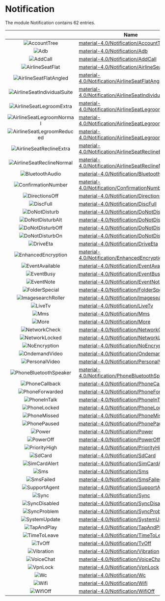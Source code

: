 # Notification

The module Notification contains 62 entries.



| |Name|
|:---:|---|
|![AccountTree](../material-4.0/Notification/AccountTree.element.png)|[material-4.0/Notification/AccountTree](../material-4.0/Notification/AccountTree.md)
|![Adb](../material-4.0/Notification/Adb.element.png)|[material-4.0/Notification/Adb](../material-4.0/Notification/Adb.md)
|![AddCall](../material-4.0/Notification/AddCall.element.png)|[material-4.0/Notification/AddCall](../material-4.0/Notification/AddCall.md)
|![AirlineSeatFlat](../material-4.0/Notification/AirlineSeatFlat.element.png)|[material-4.0/Notification/AirlineSeatFlat](../material-4.0/Notification/AirlineSeatFlat.md)
|![AirlineSeatFlatAngled](../material-4.0/Notification/AirlineSeatFlatAngled.element.png)|[material-4.0/Notification/AirlineSeatFlatAngled](../material-4.0/Notification/AirlineSeatFlatAngled.md)
|![AirlineSeatIndividualSuite](../material-4.0/Notification/AirlineSeatIndividualSuite.element.png)|[material-4.0/Notification/AirlineSeatIndividualSuite](../material-4.0/Notification/AirlineSeatIndividualSuite.md)
|![AirlineSeatLegroomExtra](../material-4.0/Notification/AirlineSeatLegroomExtra.element.png)|[material-4.0/Notification/AirlineSeatLegroomExtra](../material-4.0/Notification/AirlineSeatLegroomExtra.md)
|![AirlineSeatLegroomNormal](../material-4.0/Notification/AirlineSeatLegroomNormal.element.png)|[material-4.0/Notification/AirlineSeatLegroomNormal](../material-4.0/Notification/AirlineSeatLegroomNormal.md)
|![AirlineSeatLegroomReduced](../material-4.0/Notification/AirlineSeatLegroomReduced.element.png)|[material-4.0/Notification/AirlineSeatLegroomReduced](../material-4.0/Notification/AirlineSeatLegroomReduced.md)
|![AirlineSeatReclineExtra](../material-4.0/Notification/AirlineSeatReclineExtra.element.png)|[material-4.0/Notification/AirlineSeatReclineExtra](../material-4.0/Notification/AirlineSeatReclineExtra.md)
|![AirlineSeatReclineNormal](../material-4.0/Notification/AirlineSeatReclineNormal.element.png)|[material-4.0/Notification/AirlineSeatReclineNormal](../material-4.0/Notification/AirlineSeatReclineNormal.md)
|![BluetoothAudio](../material-4.0/Notification/BluetoothAudio.element.png)|[material-4.0/Notification/BluetoothAudio](../material-4.0/Notification/BluetoothAudio.md)
|![ConfirmationNumber](../material-4.0/Notification/ConfirmationNumber.element.png)|[material-4.0/Notification/ConfirmationNumber](../material-4.0/Notification/ConfirmationNumber.md)
|![DirectionsOff](../material-4.0/Notification/DirectionsOff.element.png)|[material-4.0/Notification/DirectionsOff](../material-4.0/Notification/DirectionsOff.md)
|![DiscFull](../material-4.0/Notification/DiscFull.element.png)|[material-4.0/Notification/DiscFull](../material-4.0/Notification/DiscFull.md)
|![DoNotDisturb](../material-4.0/Notification/DoNotDisturb.element.png)|[material-4.0/Notification/DoNotDisturb](../material-4.0/Notification/DoNotDisturb.md)
|![DoNotDisturbAlt](../material-4.0/Notification/DoNotDisturbAlt.element.png)|[material-4.0/Notification/DoNotDisturbAlt](../material-4.0/Notification/DoNotDisturbAlt.md)
|![DoNotDisturbOff](../material-4.0/Notification/DoNotDisturbOff.element.png)|[material-4.0/Notification/DoNotDisturbOff](../material-4.0/Notification/DoNotDisturbOff.md)
|![DoNotDisturbOn](../material-4.0/Notification/DoNotDisturbOn.element.png)|[material-4.0/Notification/DoNotDisturbOn](../material-4.0/Notification/DoNotDisturbOn.md)
|![DriveEta](../material-4.0/Notification/DriveEta.element.png)|[material-4.0/Notification/DriveEta](../material-4.0/Notification/DriveEta.md)
|![EnhancedEncryption](../material-4.0/Notification/EnhancedEncryption.element.png)|[material-4.0/Notification/EnhancedEncryption](../material-4.0/Notification/EnhancedEncryption.md)
|![EventAvailable](../material-4.0/Notification/EventAvailable.element.png)|[material-4.0/Notification/EventAvailable](../material-4.0/Notification/EventAvailable.md)
|![EventBusy](../material-4.0/Notification/EventBusy.element.png)|[material-4.0/Notification/EventBusy](../material-4.0/Notification/EventBusy.md)
|![EventNote](../material-4.0/Notification/EventNote.element.png)|[material-4.0/Notification/EventNote](../material-4.0/Notification/EventNote.md)
|![FolderSpecial](../material-4.0/Notification/FolderSpecial.element.png)|[material-4.0/Notification/FolderSpecial](../material-4.0/Notification/FolderSpecial.md)
|![ImagesearchRoller](../material-4.0/Notification/ImagesearchRoller.element.png)|[material-4.0/Notification/ImagesearchRoller](../material-4.0/Notification/ImagesearchRoller.md)
|![LiveTv](../material-4.0/Notification/LiveTv.element.png)|[material-4.0/Notification/LiveTv](../material-4.0/Notification/LiveTv.md)
|![Mms](../material-4.0/Notification/Mms.element.png)|[material-4.0/Notification/Mms](../material-4.0/Notification/Mms.md)
|![More](../material-4.0/Notification/More.element.png)|[material-4.0/Notification/More](../material-4.0/Notification/More.md)
|![NetworkCheck](../material-4.0/Notification/NetworkCheck.element.png)|[material-4.0/Notification/NetworkCheck](../material-4.0/Notification/NetworkCheck.md)
|![NetworkLocked](../material-4.0/Notification/NetworkLocked.element.png)|[material-4.0/Notification/NetworkLocked](../material-4.0/Notification/NetworkLocked.md)
|![NoEncryption](../material-4.0/Notification/NoEncryption.element.png)|[material-4.0/Notification/NoEncryption](../material-4.0/Notification/NoEncryption.md)
|![OndemandVideo](../material-4.0/Notification/OndemandVideo.element.png)|[material-4.0/Notification/OndemandVideo](../material-4.0/Notification/OndemandVideo.md)
|![PersonalVideo](../material-4.0/Notification/PersonalVideo.element.png)|[material-4.0/Notification/PersonalVideo](../material-4.0/Notification/PersonalVideo.md)
|![PhoneBluetoothSpeaker](../material-4.0/Notification/PhoneBluetoothSpeaker.element.png)|[material-4.0/Notification/PhoneBluetoothSpeaker](../material-4.0/Notification/PhoneBluetoothSpeaker.md)
|![PhoneCallback](../material-4.0/Notification/PhoneCallback.element.png)|[material-4.0/Notification/PhoneCallback](../material-4.0/Notification/PhoneCallback.md)
|![PhoneForwarded](../material-4.0/Notification/PhoneForwarded.element.png)|[material-4.0/Notification/PhoneForwarded](../material-4.0/Notification/PhoneForwarded.md)
|![PhoneInTalk](../material-4.0/Notification/PhoneInTalk.element.png)|[material-4.0/Notification/PhoneInTalk](../material-4.0/Notification/PhoneInTalk.md)
|![PhoneLocked](../material-4.0/Notification/PhoneLocked.element.png)|[material-4.0/Notification/PhoneLocked](../material-4.0/Notification/PhoneLocked.md)
|![PhoneMissed](../material-4.0/Notification/PhoneMissed.element.png)|[material-4.0/Notification/PhoneMissed](../material-4.0/Notification/PhoneMissed.md)
|![PhonePaused](../material-4.0/Notification/PhonePaused.element.png)|[material-4.0/Notification/PhonePaused](../material-4.0/Notification/PhonePaused.md)
|![Power](../material-4.0/Notification/Power.element.png)|[material-4.0/Notification/Power](../material-4.0/Notification/Power.md)
|![PowerOff](../material-4.0/Notification/PowerOff.element.png)|[material-4.0/Notification/PowerOff](../material-4.0/Notification/PowerOff.md)
|![PriorityHigh](../material-4.0/Notification/PriorityHigh.element.png)|[material-4.0/Notification/PriorityHigh](../material-4.0/Notification/PriorityHigh.md)
|![SdCard](../material-4.0/Notification/SdCard.element.png)|[material-4.0/Notification/SdCard](../material-4.0/Notification/SdCard.md)
|![SimCardAlert](../material-4.0/Notification/SimCardAlert.element.png)|[material-4.0/Notification/SimCardAlert](../material-4.0/Notification/SimCardAlert.md)
|![Sms](../material-4.0/Notification/Sms.element.png)|[material-4.0/Notification/Sms](../material-4.0/Notification/Sms.md)
|![SmsFailed](../material-4.0/Notification/SmsFailed.element.png)|[material-4.0/Notification/SmsFailed](../material-4.0/Notification/SmsFailed.md)
|![SupportAgent](../material-4.0/Notification/SupportAgent.element.png)|[material-4.0/Notification/SupportAgent](../material-4.0/Notification/SupportAgent.md)
|![Sync](../material-4.0/Notification/Sync.element.png)|[material-4.0/Notification/Sync](../material-4.0/Notification/Sync.md)
|![SyncDisabled](../material-4.0/Notification/SyncDisabled.element.png)|[material-4.0/Notification/SyncDisabled](../material-4.0/Notification/SyncDisabled.md)
|![SyncProblem](../material-4.0/Notification/SyncProblem.element.png)|[material-4.0/Notification/SyncProblem](../material-4.0/Notification/SyncProblem.md)
|![SystemUpdate](../material-4.0/Notification/SystemUpdate.element.png)|[material-4.0/Notification/SystemUpdate](../material-4.0/Notification/SystemUpdate.md)
|![TapAndPlay](../material-4.0/Notification/TapAndPlay.element.png)|[material-4.0/Notification/TapAndPlay](../material-4.0/Notification/TapAndPlay.md)
|![TimeToLeave](../material-4.0/Notification/TimeToLeave.element.png)|[material-4.0/Notification/TimeToLeave](../material-4.0/Notification/TimeToLeave.md)
|![TvOff](../material-4.0/Notification/TvOff.element.png)|[material-4.0/Notification/TvOff](../material-4.0/Notification/TvOff.md)
|![Vibration](../material-4.0/Notification/Vibration.element.png)|[material-4.0/Notification/Vibration](../material-4.0/Notification/Vibration.md)
|![VoiceChat](../material-4.0/Notification/VoiceChat.element.png)|[material-4.0/Notification/VoiceChat](../material-4.0/Notification/VoiceChat.md)
|![VpnLock](../material-4.0/Notification/VpnLock.element.png)|[material-4.0/Notification/VpnLock](../material-4.0/Notification/VpnLock.md)
|![Wc](../material-4.0/Notification/Wc.element.png)|[material-4.0/Notification/Wc](../material-4.0/Notification/Wc.md)
|![Wifi](../material-4.0/Notification/Wifi.element.png)|[material-4.0/Notification/Wifi](../material-4.0/Notification/Wifi.md)
|![WifiOff](../material-4.0/Notification/WifiOff.element.png)|[material-4.0/Notification/WifiOff](../material-4.0/Notification/WifiOff.md)

